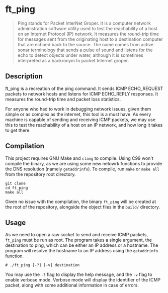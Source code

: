 # ft_ping

> Ping stands for Packet InterNet Groper. It is a computer network administration software utility used to test the reachability of a host on an Internet Protocol (IP) network. It measures the round-trip time for messages sent from the originating host to a destination computer that are echoed back to the source. The name comes from active sonar terminology that sends a pulse of sound and listens for the echo to detect objects under water, although it is sometimes interpreted as a backronym to packet Internet groper.

## Description

ft_ping is a recreation of the ping command. It sends ICMP ECHO_REQUEST packets to network hosts and listens for ICMP ECHO_REPLY responses. It measures the round-trip time and packet loss statistics.

For anyone who had to work in debugging network issues, given them simple or as complex as the internet, this tool is a must have. As every machine is capable of sending and receiving ICMP packets, we may use this to test the reachability of a host on an IP network, and how long it takes to get there.

## Compilation

This project requires GNU Make and `clang` to compile. Using C99 won't compile the binary, as we are using some new netowrk functions to provide the DNS resolution (namely `getaddrinfo`). To compile, run `make` or `make all` from the repository root directory.

```
git clone
cd ft_ping
make all
```

Given no issue with the compilation, the binary `ft_ping` will be created at the root of the repository, alongside the object files in the `build/` directory.

## Usage

As we need to open a raw socket to send and receive ICMP packets, `ft_ping` must be run as root. The program takes a single argument, the destination to ping, which can be either an IP address or a hostname. The program will resolve the hostname to an IP address using the `getaddrinfo` function.

```
# ./ft_ping [-?] [-v] destination
```

You may use the `-?` flag to display the help message, and the `-v` flag to enable verbose mode. Verbose mode will display the identifier of the ICMP packet, along with some additional information in case of errors.

